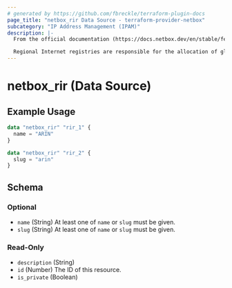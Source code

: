 ```yaml
---
# generated by https://github.com/fbreckle/terraform-plugin-docs
page_title: "netbox_rir Data Source - terraform-provider-netbox"
subcategory: "IP Address Management (IPAM)"
description: |-
  From the official documentation (https://docs.netbox.dev/en/stable/features/ipam/#regional-internet-registries-rirs):

  Regional Internet registries are responsible for the allocation of globally-routable address space. The five RIRs are ARIN, RIPE, APNIC, LACNIC, and AFRINIC. However, some address space has been set aside for internal use, such as defined in RFCs 1918 and 6598. NetBox considers these RFCs as a sort of RIR as well; that is, an authority which "owns" certain address space.
---
```


# netbox_rir (Data Source)

## Example Usage

```terraform
data "netbox_rir" "rir_1" {
  name = "ARIN"
}

data "netbox_rir" "rir_2" {
  slug = "arin"
}
```

<!-- schema generated by tfplugindocs -->
## Schema

### Optional

- `name` (String) At least one of `name` or `slug` must be given.
- `slug` (String) At least one of `name` or `slug` must be given.

### Read-Only

- `description` (String)
- `id` (Number) The ID of this resource.
- `is_private` (Boolean)
